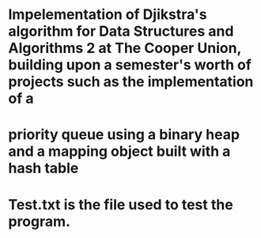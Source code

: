 # Impelementation of Djikstra's algorithm for Data Structures and Algorithms 2 at The Cooper Union, building upon a semester's worth of projects such as the implementation of a 
# priority queue using a binary heap and a mapping object built with a hash table
# Test.txt is the file used to test the program.

